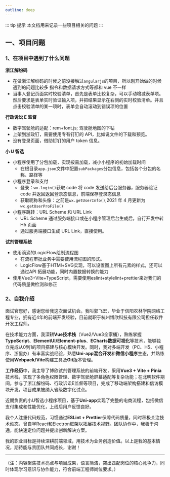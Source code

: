 ```yaml
---
outline: deep
---
```


::: tip 提示
本文档用来记录一些项目相关的问题
:::

## 一、项目问题

### 1、在项目中遇到了什么问题

**浙江解纷码**

- 在做浙江解纷码的时候之前没接触过`angularjs`的项目，所以刚开始做的时候遇到的问题比较多 指令和数据请求方式等都和 vue 不一样
- 当事人登记页面实时校验清单，首先是表单比较复杂，可以手动增减表单项。然后要求是表单实时验证输入项，并把结果显示在右侧的实时校验清单。并且点击校验清单的某一项时，表单会自动滚动到错误项的位置

**行政诉讼 E 监督**

- 数字驾驶舱的适配：rem+font.js; 驾驶舱地图的下钻
- 上架到浙政钉，需要使用专有钉钉的 API，比如说文件的下载和预览。
- 没有登录页面，借助钉钉的用户 token 信息。

**小 U 智选**

- 小程序使用了分包加载，实现按需加载，减小小程序的初始加载时间
  - 在根目录`app.json`文件中配置`subPackages`分包信息，包括各个分包的名称、路径等
- 小程序登录和支付
  - 登录：`wx.login()`获取 code 将 code 发送给后台服务器，服务器验证 code 并返回返回登录态信息，前端保存登录态信息
  - 获取昵称和头像：之前是`wx.getUserInfo()`,2021 年 4 月更新为`wx.getUserProFile()`
- 小程序跳转：URL Scheme 和 URL Link
  - URL Scheme 通过服务端接口或在小程序管理后台生成后，自行开发中转 H5 页面
  - 通过服务端接口生成 URL Link，直接使用。

**试剂管理系统**

- 使用滴滴的LogicFlow绘制流程图
  - 在流程审批业务中需要使用流程图的形式。
  - LogicFlow基于HTMl+SVG实现，可以设置图上所有元素的样式，还可以通过API 拓展功能，同时内置数据转换的能力
- 使用Vue3+Vite+TypeScript，需要使用eslint+stylelint+prettier来对我们的代码质量做检测和修正

### 2、自我介绍

面试官您好，感谢您给我这次面试机会。我叫郭飞宏，毕业于信阳农林学院网络工程专业，拥有近4年的前端开发经验，目前就职于杭州博欣科技有限公司担任软件开发工程师。  

在技术能力方面，我深耕**Vue技术栈**（Vue2/Vue3全家桶），熟练掌握**TypeScript**、**ElementUI/Element-plus**、**ECharts数据可视化**等技术，能够独立完成从0到1的项目搭建与核心模块开发。同时，我对多端开发（PC、H5、小程序、浙里办）有丰富实战经验，熟悉**Uni-app混合开发**和**微信小程序**生态，并熟练使用**Webpack/Vite**构建工具及**Git**版本管理。  

**工作经历**中，我主导了博欣试剂管理系统的前端开发，采用**Vue3 + Vite + Pinia**技术栈，实现了多角色权限管理、数字驾驶舱屏幕适配等复杂功能；在北明软件期间，参与了浙江解纷码、行政诉讼E监督等项目，完成了移动端架构搭建和信访模块开发，项目成果被纳入省级数字化试点。  

近期负责的小U智选小程序项目，基于**Uni-app**实现了完整的电商流程，包括微信支付集成和性能优化，上线后用户反馈良好。  

我个人注重代码规范，习惯通过**ESLint + Prettier**保障代码质量，同时积极关注技术动态，曾自学React和Electron框架以拓展技术视野。团队协作中，我善于沟通，能快速定位问题并提出创新解决方案。  

我的职业目标是持续深耕前端领域，用技术为业务创造价值。以上是我的基本情况，期待能与贵团队共同成长，谢谢！  

---  
（注：内容聚焦技术亮点与项目成果，语言简洁，突出匹配岗位的核心竞争力，同时体现学习意识与协作能力，符合前端工程师岗位要求。）